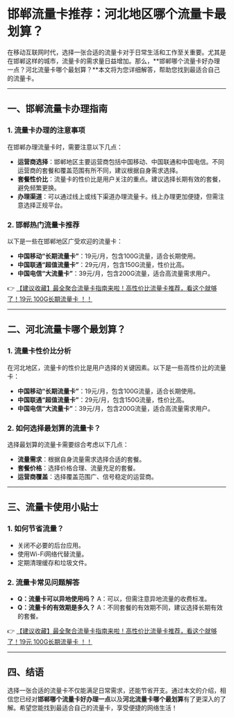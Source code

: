 # 邯郸流量卡推荐：河北地区哪个流量卡最划算？

在移动互联网时代，选择一张合适的流量卡对于日常生活和工作至关重要。尤其是在邯郸这样的城市，流量卡的需求量日益增加。那么，**邯郸哪个流量卡好办理一点？河北流量卡哪个最划算？**本文将为您详细解答，帮助您找到最适合自己的流量卡。

---

## 一、邯郸流量卡办理指南

### 1. 流量卡办理的注意事项
在邯郸办理流量卡时，需要注意以下几点：
- **运营商选择**：邯郸地区主要运营商包括中国移动、中国联通和中国电信。不同运营商的套餐和覆盖范围有所不同，建议根据自身需求选择。
- **套餐性价比**：流量卡的性价比是用户关注的重点。建议选择长期有效的套餐，避免频繁更换。
- **办理渠道**：可以通过线上或线下渠道办理流量卡。线上办理更加便捷，但需注意选择正规平台。

### 2. 邯郸热门流量卡推荐
以下是一些在邯郸地区广受欢迎的流量卡：
- **中国移动“长期流量卡”**：19元/月，包含100G流量，适合长期使用。
- **中国联通“超值流量卡”**：29元/月，包含150G流量，性价比高。
- **中国电信“大流量卡”**：39元/月，包含200G流量，适合高流量需求用户。

👉 [【建议收藏】最全聚合流量卡指南来啦！高性价比流量卡推荐，看这个就够了！19元 100G长期流量卡 ！！](https://bit.ly/Liuliangka)

---

## 二、河北流量卡哪个最划算？

### 1. 流量卡性价比分析
在河北地区，流量卡的性价比是用户选择的关键因素。以下是一些高性价比的流量卡：
- **中国移动“长期流量卡”**：19元/月，包含100G流量，适合长期使用。
- **中国联通“超值流量卡”**：29元/月，包含150G流量，性价比高。
- **中国电信“大流量卡”**：39元/月，包含200G流量，适合高流量需求用户。

### 2. 如何选择最划算的流量卡？
选择最划算的流量卡需要综合考虑以下几点：
- **流量需求**：根据自身流量需求选择合适的套餐。
- **套餐价格**：选择价格合理、流量充足的套餐。
- **运营商覆盖**：选择覆盖范围广、信号稳定的运营商。

---

## 三、流量卡使用小贴士

### 1. 如何节省流量？
- 关闭不必要的后台应用。
- 使用Wi-Fi网络代替流量。
- 定期清理缓存和垃圾文件。

### 2. 流量卡常见问题解答
- **Q：流量卡可以异地使用吗？**
  A：可以，但需注意异地流量的收费标准。
- **Q：流量卡的有效期是多久？**
  A：不同套餐的有效期不同，建议选择长期有效的套餐。

👉 [【建议收藏】最全聚合流量卡指南来啦！高性价比流量卡推荐，看这个就够了！19元 100G长期流量卡 ！！](https://bit.ly/Liuliangka)

---

## 四、结语

选择一张合适的流量卡不仅能满足日常需求，还能节省开支。通过本文的介绍，相信您已经对**邯郸哪个流量卡好办理一点**以及**河北流量卡哪个最划算**有了更深入的了解。希望您能找到最适合自己的流量卡，享受便捷的网络生活！